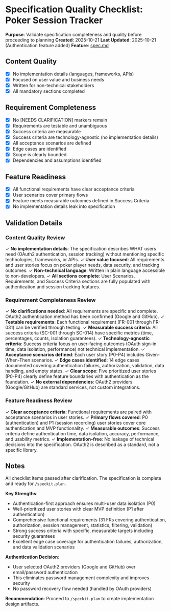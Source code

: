 # Specification Quality Checklist: Poker Session Tracker

**Purpose**: Validate specification completeness and quality before proceeding to planning
**Created**: 2025-10-21
**Last Updated**: 2025-10-21 (Authentication feature added)
**Feature**: [spec.md](../spec.md)

## Content Quality

- [x] No implementation details (languages, frameworks, APIs)
- [x] Focused on user value and business needs
- [x] Written for non-technical stakeholders
- [x] All mandatory sections completed

## Requirement Completeness

- [x] No [NEEDS CLARIFICATION] markers remain
- [x] Requirements are testable and unambiguous
- [x] Success criteria are measurable
- [x] Success criteria are technology-agnostic (no implementation details)
- [x] All acceptance scenarios are defined
- [x] Edge cases are identified
- [x] Scope is clearly bounded
- [x] Dependencies and assumptions identified

## Feature Readiness

- [x] All functional requirements have clear acceptance criteria
- [x] User scenarios cover primary flows
- [x] Feature meets measurable outcomes defined in Success Criteria
- [x] No implementation details leak into specification

## Validation Details

### Content Quality Review
✓ **No implementation details**: The specification describes WHAT users need (OAuth2 authentication, session tracking) without mentioning specific technologies, frameworks, or APIs.
✓ **User value focused**: All requirements and user stories focus on poker player needs, data security, and tracking outcomes.
✓ **Non-technical language**: Written in plain language accessible to non-developers.
✓ **All sections complete**: User Scenarios, Requirements, and Success Criteria sections are fully populated with authentication and session tracking features.

### Requirement Completeness Review
✓ **No clarifications needed**: All requirements are specific and complete. OAuth2 authentication method has been confirmed (Google and GitHub).
✓ **Testable requirements**: Each functional requirement (FR-001 through FR-031) can be verified through testing.
✓ **Measurable success criteria**: All success criteria (SC-001 through SC-014) have specific metrics (time, percentages, counts, isolation guarantees).
✓ **Technology-agnostic criteria**: Success criteria focus on user-facing outcomes (OAuth sign-in time, data isolation, performance) not technical implementation.
✓ **Acceptance scenarios defined**: Each user story (P0-P4) includes Given-When-Then scenarios.
✓ **Edge cases identified**: 14 edge cases documented covering authentication failures, authorization, validation, data handling, and empty states.
✓ **Clear scope**: Five prioritized user stories (P0-P4) clearly define feature boundaries with authentication as the foundation.
✓ **No external dependencies**: OAuth2 providers (Google/GitHub) are standard services, not custom integrations.

### Feature Readiness Review
✓ **Clear acceptance criteria**: Functional requirements are paired with acceptance scenarios in user stories.
✓ **Primary flows covered**: P0 (authentication) and P1 (session recording) user stories cover core authentication and MVP functionality.
✓ **Measurable outcomes**: Success criteria define authentication time, data isolation, accuracy, performance, and usability metrics.
✓ **Implementation-free**: No leakage of technical decisions into the specification. OAuth2 is described as a standard, not a specific library.

## Notes

All checklist items passed after clarification. The specification is complete and ready for `/speckit.plan`.

**Key Strengths**:
- Authentication-first approach ensures multi-user data isolation (P0)
- Well-prioritized user stories with clear MVP definition (P1 after authentication)
- Comprehensive functional requirements (31 FRs covering authentication, authorization, session management, statistics, filtering, validation)
- Strong success criteria with specific, measurable targets including security guarantees
- Excellent edge case coverage for authentication failures, authorization, and data validation scenarios

**Authentication Decision**:
- User selected OAuth2 providers (Google and GitHub) over email/password authentication
- This eliminates password management complexity and improves security
- No password recovery flow needed (handled by OAuth providers)

**Recommendation**: Proceed to `/speckit.plan` to create implementation design artifacts.
